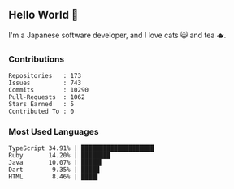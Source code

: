 ## Hello World 👋

I'm a Japanese software developer, and I love cats 😺 and tea 🫖.

### Contributions

    Repositories   : 173
    Issues         : 743
    Commits        : 10290
    Pull-Requests  : 1062
    Stars Earned   : 5
    Contributed To : 0

### Most Used Languages

    TypeScript 34.91% | ████████████████████
    Ruby       14.20% | ████████
    Java       10.07% | █████▌
    Dart        9.35% | █████
    HTML        8.46% | ████▌
